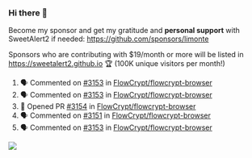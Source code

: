 ### Hi there 👋

Become my sponsor and get my gratitude and **personal support** with SweetAlert2 if needed: https://github.com/sponsors/limonte

Sponsors who are contributing with $19/month or more will be listed in https://sweetalert2.github.io 🏆 (100K unique visitors per month!)

<!--START_SECTION:activity-->
1. 🗣 Commented on [#3153](https://github.com/FlowCrypt/flowcrypt-browser/issues/3153) in [FlowCrypt/flowcrypt-browser](https://github.com/FlowCrypt/flowcrypt-browser)
2. 🗣 Commented on [#3153](https://github.com/FlowCrypt/flowcrypt-browser/issues/3153) in [FlowCrypt/flowcrypt-browser](https://github.com/FlowCrypt/flowcrypt-browser)
3. 💪 Opened PR [#3154](https://github.com/FlowCrypt/flowcrypt-browser/pull/3154) in [FlowCrypt/flowcrypt-browser](https://github.com/FlowCrypt/flowcrypt-browser)
4. 🗣 Commented on [#3151](https://github.com/FlowCrypt/flowcrypt-browser/issues/3151) in [FlowCrypt/flowcrypt-browser](https://github.com/FlowCrypt/flowcrypt-browser)
5. 🗣 Commented on [#3153](https://github.com/FlowCrypt/flowcrypt-browser/issues/3153) in [FlowCrypt/flowcrypt-browser](https://github.com/FlowCrypt/flowcrypt-browser)
<!--END_SECTION:activity-->

![](https://github-readme-stats.vercel.app/api?username=limonte&theme=vue&show_icons=true)
